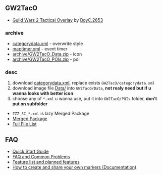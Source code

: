 
## GW2TacO

* [Guild Wars 2 Tactical Overlay](https://gw2taco.blogspot.com/) by [BoyC.2653](https://www.reddit.com/user/BoyC)

### archive

* [categorydata.xml](categorydata.xml) - overwrite style
* [maptimer.xml](maptimer.xml) - event timer
* [archive/GW2TacO_Data.zip](archive/GW2TacO_Data.zip) - icon
* [archive/GW2TacO_POIs.zip](archive/GW2TacO_POIs.zip) - poi

### desc

1. download [categorydata.xml](categorydata.xml), replace exists `GW2TacO/categorydata.xml`
2. download image file [Data/](Data/) into `GW2TacO/Data`, **not realy need but if u wanna looks with better icon**
3. choose any of `*.xml` u wanna use, put it into `GW2TacO/POIs` folder, **don't put on subfolder**

* `ZZZ_SC_*.xml` is lazy Merged Package
* [Merged Package](POIs/Optional/)
* [Full File List](tree.md)

## FAQ

* [Quick Start Guide](http://gw2taco.blogspot.hu/2015/12/quick-start-guide.html)
* [FAQ and Common Problems](http://gw2taco.blogspot.hu/2015/12/faq-and-troubleshooter.html)
* [Feature list and planned features](http://gw2taco.blogspot.hu/2015/01/feature-list.html)
* [How to create and share your own markers (Documentation)](http://gw2taco.blogspot.hu/2016/01/how-to-create-your-own-marker-pack.html)

